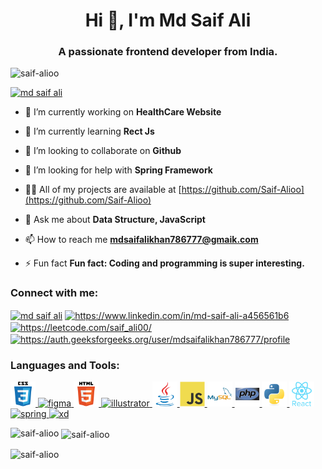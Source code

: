 <h1 align="center">Hi 👋, I'm Md Saif Ali</h1>
<h3 align="center">A passionate frontend developer from India.</h3>

<p align="left"> <img src="https://komarev.com/ghpvc/?username=saif-alioo&label=Profile%20views&color=0e75b6&style=flat" alt="saif-alioo" /> </p>

<p align="left"> <a href="https://twitter.com/md saif ali" target="blank"><img src="https://img.shields.io/twitter/follow/md saif ali?logo=twitter&style=for-the-badge" alt="md saif ali" /></a> </p>

- 🔭 I’m currently working on **HealthCare Website**

- 🌱 I’m currently learning **Rect Js**

- 👯 I’m looking to collaborate on **Github**

- 🤝 I’m looking for help with **Spring Framework**

- 👨‍💻 All of my projects are available at [https://github.com/Saif-Alioo](https://github.com/Saif-Alioo)

- 💬 Ask me about **Data Structure, JavaScript**

- 📫 How to reach me **mdsaifalikhan786777@gmaik.com**

- ⚡ Fun fact **Fun fact: Coding and programming is super interesting.**

<h3 align="left">Connect with me:</h3>
<p align="left">
<a href="https://twitter.com/md saif ali" target="blank"><img align="center" src="https://raw.githubusercontent.com/rahuldkjain/github-profile-readme-generator/master/src/images/icons/Social/twitter.svg" alt="md saif ali" height="30" width="40" /></a>
<a href="https://linkedin.com/in/https://www.linkedin.com/in/md-saif-ali-a456561b6" target="blank"><img align="center" src="https://raw.githubusercontent.com/rahuldkjain/github-profile-readme-generator/master/src/images/icons/Social/linked-in-alt.svg" alt="https://www.linkedin.com/in/md-saif-ali-a456561b6" height="30" width="40" /></a>
<a href="https://www.leetcode.com/https://leetcode.com/saif_ali00/" target="blank"><img align="center" src="https://raw.githubusercontent.com/rahuldkjain/github-profile-readme-generator/master/src/images/icons/Social/leet-code.svg" alt="https://leetcode.com/saif_ali00/" height="30" width="40" /></a>
<a href="https://auth.geeksforgeeks.org/user/https://auth.geeksforgeeks.org/user/mdsaifalikhan786777/profile" target="blank"><img align="center" src="https://raw.githubusercontent.com/rahuldkjain/github-profile-readme-generator/master/src/images/icons/Social/geeks-for-geeks.svg" alt="https://auth.geeksforgeeks.org/user/mdsaifalikhan786777/profile" height="30" width="40" /></a>
</p>

<h3 align="left">Languages and Tools:</h3>
<p align="left"> <a href="https://www.w3schools.com/css/" target="_blank"> <img src="https://raw.githubusercontent.com/devicons/devicon/master/icons/css3/css3-original-wordmark.svg" alt="css3" width="40" height="40"/> </a> <a href="https://www.figma.com/" target="_blank"> <img src="https://www.vectorlogo.zone/logos/figma/figma-icon.svg" alt="figma" width="40" height="40"/> </a> <a href="https://www.w3.org/html/" target="_blank"> <img src="https://raw.githubusercontent.com/devicons/devicon/master/icons/html5/html5-original-wordmark.svg" alt="html5" width="40" height="40"/> </a> <a href="https://www.adobe.com/in/products/illustrator.html" target="_blank"> <img src="https://www.vectorlogo.zone/logos/adobe_illustrator/adobe_illustrator-icon.svg" alt="illustrator" width="40" height="40"/> </a> <a href="https://www.java.com" target="_blank"> <img src="https://raw.githubusercontent.com/devicons/devicon/master/icons/java/java-original.svg" alt="java" width="40" height="40"/> </a> <a href="https://developer.mozilla.org/en-US/docs/Web/JavaScript" target="_blank"> <img src="https://raw.githubusercontent.com/devicons/devicon/master/icons/javascript/javascript-original.svg" alt="javascript" width="40" height="40"/> </a> <a href="https://www.mysql.com/" target="_blank"> <img src="https://raw.githubusercontent.com/devicons/devicon/master/icons/mysql/mysql-original-wordmark.svg" alt="mysql" width="40" height="40"/> </a> <a href="https://www.php.net" target="_blank"> <img src="https://raw.githubusercontent.com/devicons/devicon/master/icons/php/php-original.svg" alt="php" width="40" height="40"/> </a> <a href="https://www.python.org" target="_blank"> <img src="https://raw.githubusercontent.com/devicons/devicon/master/icons/python/python-original.svg" alt="python" width="40" height="40"/> </a> <a href="https://reactjs.org/" target="_blank"> <img src="https://raw.githubusercontent.com/devicons/devicon/master/icons/react/react-original-wordmark.svg" alt="react" width="40" height="40"/> </a> <a href="https://spring.io/" target="_blank"> <img src="https://www.vectorlogo.zone/logos/springio/springio-icon.svg" alt="spring" width="40" height="40"/> </a> <a href="https://www.adobe.com/products/xd.html" target="_blank"> <img src="https://cdn.worldvectorlogo.com/logos/adobe-xd.svg" alt="xd" width="40" height="40"/> </a> </p>

<p><img align="left" src="https://github-readme-stats.vercel.app/api/top-langs?username=saif-alioo&show_icons=true&locale=en&layout=compact" alt="saif-alioo" /></p>

<p>&nbsp;<img align="center" src="https://github-readme-stats.vercel.app/api?username=saif-alioo&show_icons=true&locale=en" alt="saif-alioo" /></p>

<p><img align="center" src="https://github-readme-streak-stats.herokuapp.com/?user=saif-alioo&" alt="saif-alioo" /></p>
